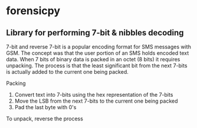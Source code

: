 # forensicpy
Library for performing 7-bit & nibbles decoding
-
7-bit and reverse 7-bit is a popular encoding format for SMS messages with GSM. The concept was that the user portion of an SMS holds encoded text data. When 7 bits of binary data is packed in an octet (8 bits) it requires unpacking. The process is that the least significant bit from the next 7-bits is actually added to the current one being packed. 

Packing
1) Convert text into 7-bits using the hex representation of the 7-bits
2) Move the LSB from the next 7-bits to the current one being packed
3) Pad the last byte with 0's

To unpack, reverse the process

